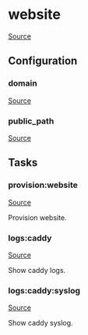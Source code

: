 <!-- DO NOT EDIT THIS FILE! -->
<!-- Instead edit recipe/provision/website.php -->
<!-- Then run bin/docgen -->

# website

[Source](/recipe/provision/website.php)


## Configuration
### domain
[Source](https://github.com/deployphp/deployer/blob/master/recipe/provision/website.php#L4)





### public_path
[Source](https://github.com/deployphp/deployer/blob/master/recipe/provision/website.php#L8)






## Tasks

### provision:website
[Source](https://github.com/deployphp/deployer/blob/master/recipe/provision/website.php#L13)

Provision website.




### logs:caddy
[Source](https://github.com/deployphp/deployer/blob/master/recipe/provision/website.php#L69)

Show caddy logs.




### logs:caddy:syslog
[Source](https://github.com/deployphp/deployer/blob/master/recipe/provision/website.php#L74)

Show caddy syslog.




